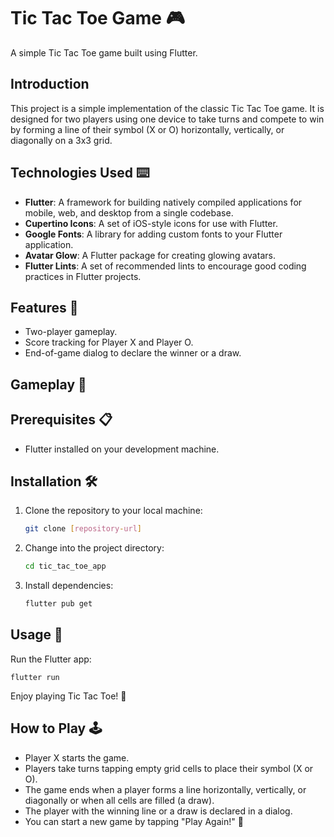# Tic Tac Toe Game 🎮

A simple Tic Tac Toe game built using Flutter.

## Introduction

This project is a simple implementation of the classic Tic Tac Toe game. It is designed for two players using one device to take turns and compete to win by forming a line of their symbol (X or O) horizontally, vertically, or diagonally on a 3x3 grid.

## Technologies Used ⌨️

- **Flutter**: A framework for building natively compiled applications for mobile, web, and desktop from a single codebase.
- **Cupertino Icons**: A set of iOS-style icons for use with Flutter.
- **Google Fonts**: A library for adding custom fonts to your Flutter application.
- **Avatar Glow**: A Flutter package for creating glowing avatars.
- **Flutter Lints**: A set of recommended lints to encourage good coding practices in Flutter projects.


## Features 🚀

- Two-player gameplay.
- Score tracking for Player X and Player O.
- End-of-game dialog to declare the winner or a draw.

## Gameplay 📸

<!-- add video  -->

## Prerequisites 📋

- Flutter installed on your development machine.

## Installation 🛠️

1. Clone the repository to your local machine:

   ```bash
   git clone [repository-url]
2. Change into the project directory:

    ```bash
    cd tic_tac_toe_app
3. Install dependencies:

    ```bash
    flutter pub get
## Usage 🎯
Run the Flutter app:

    flutter run

Enjoy playing Tic Tac Toe! 🎉

## How to Play 🕹️
- Player X starts the game.
- Players take turns tapping empty grid cells to place their symbol (X or O).
- The game ends when a player forms a line horizontally, vertically, or diagonally or when all cells are filled (a draw).
- The player with the winning line or a draw is declared in a dialog.
- You can start a new game by tapping "Play Again!" 🔄